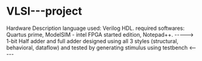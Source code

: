 # VLSI---project
Hardware Description language used: Verilog HDL.
required softwares: Quartus prime, ModelSIM - intel FPGA started edition, Notepad++. 
-----> 1-bit Half adder and full adder designed using all 3 styles (structural, behavioral, dataflow) and tested by generating stimulus using testbench <-----

